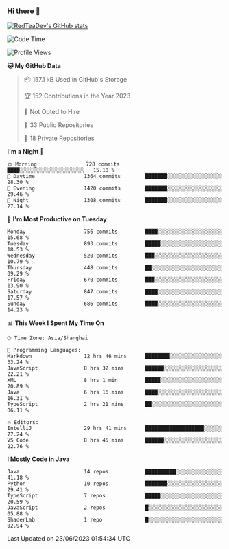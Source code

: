 ### Hi there 👋

<!--
**RedTeaDev/RedTeaDev** is a ✨ _special_ ✨ repository because its `README.md` (this file) appears on your GitHub profile.

Here are some ideas to get you started:

- 🔭 I’m currently working on ...
- 🌱 I’m currently learning ...
- 👯 I’m looking to collaborate on ...
- 🤔 I’m looking for help with ...
- 💬 Ask me about ...
- 📫 How to reach me: ...
- 😄 Pronouns: ...
- ⚡ Fun fact: ...
-->

<!--
[![wakatime](https://wakatime.com/badge/user/6b101ed0-04c0-4490-9283-eb61f2efff96.svg)](https://wakatime.com/@6b101ed0-04c0-4490-9283-eb61f2efff96)
!-->

[![RedTeaDev's GitHub stats](https://github-readme-stats.vercel.app/api?username=RedTeaDev)](https://github.com/anuraghazra/github-readme-stats)
<!--
[![willianrod's wakatime stats](https://github-readme-stats.vercel.app/api/wakatime?username=RedTeaDev)](https://github.com/anuraghazra/github-readme-stats)
!-->
<!--START_SECTION:waka-->
![Code Time](http://img.shields.io/badge/Code%20Time-1%2C515%20hrs%201%20min-blue)

![Profile Views](http://img.shields.io/badge/Profile%20Views-1-blue)

**🐱 My GitHub Data** 

> 📦 157.1 kB Used in GitHub's Storage 
 > 
> 🏆 152 Contributions in the Year 2023
 > 
> 🚫 Not Opted to Hire
 > 
> 📜 33 Public Repositories 
 > 
> 🔑 18 Private Repositories 
 > 
**I'm a Night 🦉** 

```text
🌞 Morning                728 commits         ████░░░░░░░░░░░░░░░░░░░░░   15.10 % 
🌆 Daytime                1364 commits        ███████░░░░░░░░░░░░░░░░░░   28.30 % 
🌃 Evening                1420 commits        ███████░░░░░░░░░░░░░░░░░░   29.46 % 
🌙 Night                  1308 commits        ███████░░░░░░░░░░░░░░░░░░   27.14 % 
```
📅 **I'm Most Productive on Tuesday** 

```text
Monday                   756 commits         ████░░░░░░░░░░░░░░░░░░░░░   15.68 % 
Tuesday                  893 commits         █████░░░░░░░░░░░░░░░░░░░░   18.53 % 
Wednesday                520 commits         ███░░░░░░░░░░░░░░░░░░░░░░   10.79 % 
Thursday                 448 commits         ██░░░░░░░░░░░░░░░░░░░░░░░   09.29 % 
Friday                   670 commits         ███░░░░░░░░░░░░░░░░░░░░░░   13.90 % 
Saturday                 847 commits         ████░░░░░░░░░░░░░░░░░░░░░   17.57 % 
Sunday                   686 commits         ████░░░░░░░░░░░░░░░░░░░░░   14.23 % 
```


📊 **This Week I Spent My Time On** 

```text
🕑︎ Time Zone: Asia/Shanghai

💬 Programming Languages: 
Markdown                 12 hrs 46 mins      ████████░░░░░░░░░░░░░░░░░   33.24 % 
JavaScript               8 hrs 32 mins       ██████░░░░░░░░░░░░░░░░░░░   22.21 % 
XML                      8 hrs 1 min         █████░░░░░░░░░░░░░░░░░░░░   20.89 % 
Java                     6 hrs 16 mins       ████░░░░░░░░░░░░░░░░░░░░░   16.31 % 
TypeScript               2 hrs 21 mins       ██░░░░░░░░░░░░░░░░░░░░░░░   06.11 % 

🔥 Editors: 
IntelliJ                 29 hrs 41 mins      ███████████████████░░░░░░   77.24 % 
VS Code                  8 hrs 45 mins       ██████░░░░░░░░░░░░░░░░░░░   22.76 % 
```

**I Mostly Code in Java** 

```text
Java                     14 repos            ██████████░░░░░░░░░░░░░░░   41.18 % 
Python                   10 repos            ███████░░░░░░░░░░░░░░░░░░   29.41 % 
TypeScript               7 repos             █████░░░░░░░░░░░░░░░░░░░░   20.59 % 
JavaScript               2 repos             █░░░░░░░░░░░░░░░░░░░░░░░░   05.88 % 
ShaderLab                1 repo              █░░░░░░░░░░░░░░░░░░░░░░░░   02.94 % 
```




 Last Updated on 23/06/2023 01:54:34 UTC
<!--END_SECTION:waka-->


